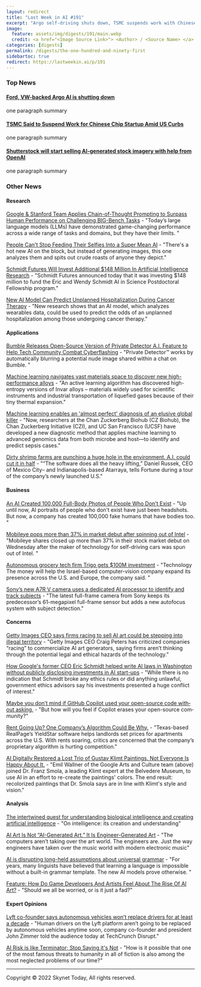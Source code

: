 ```yaml
---
layout: redirect
title: "Last Week in AI #191"
excerpt: "Argo self-driving shuts down, TSMC suspends work with Chinese Chip Startup, Shutterstock to sell AI-generated images, and more!"
image: 
  feature: assets/img/digests/191/main.webp
  credit: <a href="<Image Source Link>"> <Author> / <Source Name> </a>
categories: [digests]
permalink: /digests/the-one-hundred-and-ninety-first
sidebartoc: true
redirect: https://lastweekin.ai/p/191
---
```


### Top News

#### [Ford, VW-backed Argo AI is shutting down](https://techcrunch.com/2022/10/26/ford-vw-backed-argo-ai-is-shutting-down/)

one paragraph summary

#### [TSMC Said to Suspend Work for Chinese Chip Startup Amid US Curbs](https://www.bloomberg.com/news/articles/2022-10-22/tsmc-said-to-suspend-work-for-chinese-chip-startup-amid-us-curbs)

one paragraph summary

#### [Shutterstock will start selling AI-generated stock imagery with help from OpenAI](https://www.theverge.com/2022/10/25/23422359/shutterstock-ai-generated-art-openai-dall-e-partnership-contributors-fund-reimbursement)

one paragraph summary

### Other News
#### Research

[Google & Stanford Team Applies Chain-of-Thought Prompting to Surpass Human Performance on Challenging BIG-Bench Tasks](https://medium.com/syncedreview/google-stanford-team-applies-chain-of-thought-prompting-to-surpass-human-performance-on-42b603791fae) - "Today’s large language models (LLMs) have demonstrated game-changing performance across a wide range of tasks and domains, but they have their limits. "

[People Can't Stop Feeding Their Selfies Into a Super Mean AI](https://futurism.com/the-byte/clip-interrogator-mean-ai) - "There's a hot new AI on the block, but instead of generating images, this one analyzes them and spits out crude roasts of anyone they depict."

[Schmidt Futures Will Invest Additional $148 Million In Artificial Intelligence Research](https://www.forbes.com/sites/michaeltnietzel/2022/10/26/schmidt-futures-will-invest-additional-148-million-in-artificial-intelligence-research/) - "Schmidt Futures announced today that it was investing $148 million to fund the Eric and Wendy Schmidt AI in Science Postdoctoral Fellowship program."

[New AI Model Can Predict Unplanned Hospitalization During Cancer Therapy](https://healthitanalytics.com/news/new-ai-model-can-predict-unplanned-hospitalization-during-cancer-therapy) - "New research shows that an AI model, which analyzes wearables data, could be used to predict the odds of an unplanned hospitalization among those undergoing cancer therapy."

#### Applications

[Bumble Releases Open-Source Version of Private Detector A.I. Feature to Help Tech Community Combat Cyberflashing](https://bumble.com/the-buzz/bumble-open-source-private-detector-ai-cyberflashing-dick-pics) - "Private Detector™ works by automatically blurring a potential nude image shared within a chat on Bumble. "

[Machine learning navigates vast materials space to discover new high-performance alloys](https://www.chemistryworld.com/news/machine-learning-navigates-vast-materials-space-to-discover-new-high-performance-alloys/4016422.article) - "An active learning algorithm has discovered high-entropy versions of Invar alloys – materials widely used for scientific instruments and industrial transportation of liquefied gases because of their tiny thermal expansion."

[Machine learning enables an 'almost perfect' diagnosis of an elusive global killer](https://medicalxpress.com/news/2022-10-machine-enables-diagnosis-elusive-global.html) - "Now, researchers at the Chan Zuckerberg Biohub (CZ Biohub), the Chan Zuckerberg Initiative (CZI), and UC San Francisco (UCSF) have developed a new diagnostic method that applies machine learning to advanced genomics data from both microbe and host—to identify and predict sepsis cases."

[Dirty shrimp farms are punching a huge hole in the environment. A.I. could cut it in half](https://fortune.com/2022/10/24/dirty-shrimp-farms-are-punching-a-huge-hole-in-the-environment-a-i-could-cut-it-in-half/) - "“The software does all the heavy lifting,” Daniel Russek, CEO of Mexico City– and Indianapolis-based Atarraya, tells Fortune during a tour of the company’s newly launched U.S."

#### Business

[An AI Created 100,000 Full-Body Photos of People Who Don’t Exist](https://petapixel.com/2022/10/24/an-ai-created-100000-full-body-photos-of-people-who-dont-exist/) - "Up until now, AI portraits of people who don’t exist have just been headshots. But now, a company has created 100,000 fake humans that have bodies too. "

[Mobileye pops more than 37% in market debut after spinning out of Intel](https://www.cnbc.com/2022/10/26/mobileye-pops-more-than-30percent-in-ipo-after-spinning-out-of-intel.html) - "Mobileye shares closed up more than 37% in their stock market debut on Wednesday after the maker of technology for self-driving cars was spun out of Intel. "

[Autonomous grocery tech firm Trigo gets $100M investment](https://www.winsightgrocerybusiness.com/technology/autonomous-grocery-tech-firm-trigo-gets-100m-investment) - "Technology The money will help the Israel-based computer-vision company expand its presence across the U.S. and Europe, the company said. "

[Sony’s new A7R V camera uses a dedicated AI processor to identify and track subjects](https://www.theverge.com/2022/10/26/23424298/sony-alpha-a7rv-full-frame-camera-ai-video-price-specs-features) - "The latest full-frame camera from Sony keeps its predecessor’s 61-megapixel full-frame sensor but adds a new autofocus system with subject detection."

#### Concerns

[Getty Images CEO says firms racing to sell AI art could be stepping into illegal territory](https://www.theverge.com/2022/10/25/23422412/getty-images-ai-art-banned-dangerous-bria-partnership) - "Getty Images CEO Craig Peters has criticized companies “racing” to commercialize AI art generators, saying firms aren’t thinking through the potential legal and ethical hazards of the technology."

[How Google's former CEO Eric Schmidt helped write AI laws in Washington without publicly disclosing investments in AI start-ups](https://www.cnbc.com/2022/10/24/how-googles-former-ceo-eric-schmidt-helped-write-ai-laws-in-washington-without-publicly-disclosing-investments-in-ai-start-ups.html) - "While there is no indication that Schmidt broke any ethics rules or did anything unlawful, government ethics advisors say his investments presented a huge conflict of interest."

[Maybe you don’t mind if GitHub Copi­lot used your open-source code with­out ask­ing.](https://githubcopilotinvestigation.com/?mc_cid=b1a21b7286&mc_eid=4336df8131) - "But how will you feel if Copi­lot erases your open-source com­mu­nity?"

[Rent Going Up? One Company’s Algorithm Could Be Why.](https://www.propublica.org/article/yieldstar-rent-increase-realpage-rent) - "Texas-based RealPage’s YieldStar software helps landlords set prices for apartments across the U.S. With rents soaring, critics are concerned that the company’s proprietary algorithm is hurting competition."

[AI Digitally Restored a Lost Trio of Gustav Klimt Paintings. Not Everyone Is Happy About It.](https://www.wsj.com/story/ai-digitally-restored-a-lost-trio-of-gustav-klimt-paintings-not-everyone-is-happy-about-it-d75f54f8) - "Emil Wallner of the Google Arts and Culture team (above) joined Dr. Franz Smola, a leading Klimt expert at the Belvedere Museum, to use AI in an effort to re-create the paintings' colors. The end result: recolorized paintings that Dr. Smola says are in line with Klimt's style and vision."

#### Analysis

[The intertwined quest for understanding biological intelligence and creating artificial intelligence](https://hai.stanford.edu/news/intertwined-quest-understanding-biological-intelligence-and-creating-artificial-intelligence) - "On intelligence: its creation and understanding"

[AI Art Is Not “AI-Generated Art.” It Is Engineer-Generated Art](https://mindmatters.ai/2022/10/ai-art-is-not-ai-generated-art-it-is-engineer-generated-art/) - "The computers aren’t taking over the art world. The engineers are. Just the way engineers have taken over the music world with modern electronic music"

[AI is disrupting long-held assumptions about universal grammar](https://www.inverse.com/innovation/language-learning-children-ai) - "For years, many linguists have believed that learning a language is impossible without a built-in grammar template. The new AI models prove otherwise. "

[Feature: How Do Game Developers And Artists Feel About The Rise Of AI Art?](https://www.nintendolife.com/features/how-do-game-developers-and-artists-feel-about-the-rise-of-ai-art) - "Should we all be worried, or is it just a fad?"

#### Expert Opinions

[Lyft co-founder says autonomous vehicles won’t replace drivers for at least a decade](https://techcrunch.com/2022/10/20/lyft-co-founder-says-autonomous-vehicles-wont-replace-drivers-for-at-least-a-decade/) - "Human drivers on the Lyft platform aren’t going to be replaced by autonomous vehicles anytime soon, company co-founder and president John Zimmer told the audience today at TechCrunch Disrupt."

[AI Risk is like Terminator; Stop Saying it's Not](https://forum.effectivealtruism.org/posts/zsFCj2mfnYZmSW2FF/ai-risk-is-like-terminator-stop-saying-it-s-not-1) - "How is it possible that one of the most famous threats to humanity in all of fiction is also among the most neglected problems of our time?"

<hr>

Copyright © 2022 Skynet Today, All rights reserved.
